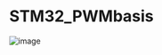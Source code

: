 # STM32_PWMbasis
![image](https://github.com/user-attachments/assets/b1217158-dfb8-4f46-9aa6-5d15f796e7aa)
